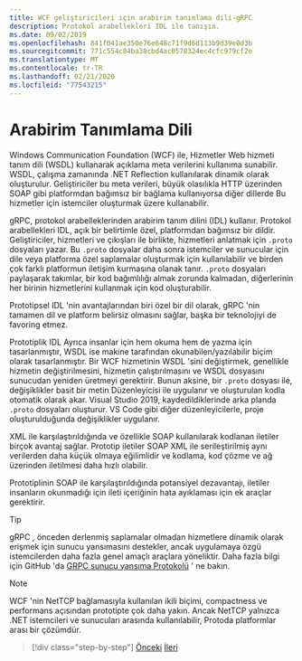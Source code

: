 ```yaml
---
title: WCF geliştiricileri için arabirim tanımlama dili-gRPC
description: Protokol arabellekleri IDL ile tanışın.
ms.date: 09/02/2019
ms.openlocfilehash: 841f041ae350e76e648c71f9d6d113b9d39e0d3b
ms.sourcegitcommit: 771c554c84ba38cbd4ac0578324ec4cfc979cf2e
ms.translationtype: MT
ms.contentlocale: tr-TR
ms.lasthandoff: 02/21/2020
ms.locfileid: "77543215"
---
```

# <a name="interface-definition-language"></a>Arabirim Tanımlama Dili

Windows Communication Foundation (WCF) ile, Hizmetler Web hizmeti tanım dili (WSDL) kullanarak açıklama meta verilerini kullanıma sunabilir. WSDL, çalışma zamanında .NET Reflection kullanılarak dinamik olarak oluşturulur. Geliştiriciler bu meta verileri, büyük olasılıkla HTTP üzerinden SOAP gibi platformdan bağımsız bir bağlama kullanıyorsa diğer dillerde Bu hizmetler için istemciler oluşturmak üzere kullanabilir.

gRPC, protokol arabelleklerinden arabirim tanım dilini (IDL) kullanır. Protokol arabellekleri IDL, açık bir belirtimle özel, platformdan bağımsız bir dildir. Geliştiriciler, hizmetleri ve çıkışları ile birlikte, hizmetleri anlatmak için `.proto` dosyaları yazar. Bu `.proto` dosyalar daha sonra istemciler ve sunucular için dile veya platforma özel saplamalar oluşturmak için kullanılabilir ve birden çok farklı platformun iletişim kurmasına olanak tanır. `.proto` dosyaları paylaşarak takımlar, bir kod bağımlılığı almak zorunda kalmadan, diğerlerinin her birinin hizmetlerini kullanmak için kod oluşturabilir.

Prototipsel IDL 'nin avantajlarından biri özel bir dil olarak, gRPC 'nin tamamen dil ve platform belirsiz olmasını sağlar, başka bir teknolojiyi de favoring etmez.

Prototiplik IDL Ayrıca insanlar için hem okuma hem de yazma için tasarlanmıştır, WSDL ise makine tarafından okunabilen/yazılabilir biçim olarak tasarlanmıştır. Bir WCF hizmetinin WSDL 'sini değiştirmek, genellikle hizmetin değiştirilmesini, hizmetin çalıştırılmasını ve WSDL dosyasını sunucudan yeniden üretmeyi gerektirir. Bunun aksine, bir `.proto` dosyası ile, değişiklikler basit bir metin Düzenleyicisi ile uygulanır ve oluşturulan kodla otomatik olarak akar. Visual Studio 2019, kaydedildiklerinde arka planda `.proto` dosyaları oluşturur. VS Code gibi diğer düzenleyicilerle, proje oluşturulduğunda değişiklikler uygulanır.

XML ile karşılaştırıldığında ve özellikle SOAP kullanılarak kodlanan iletiler birçok avantaj sağlar. Prototip iletiler SOAP XML ile serileştirilmiş aynı verilerden daha küçük olmaya eğilimlidir ve kodlama, kod çözme ve ağ üzerinden iletilmesi daha hızlı olabilir.

Prototiplinin SOAP ile karşılaştırıldığında potansiyel dezavantajı, iletiler insanların okunmadığı için ileti içeriğinin hata ayıklaması için ek araçlar gerektirir.

> [!TIP]
> gRPC *,* önceden derlenmiş saplamalar olmadan hizmetlere dinamik olarak erişmek için sunucu yansımasını destekler, ancak uygulamaya özgü istemcilerden daha fazla genel amaçlı araçlara yöneliktir. Daha fazla bilgi için GitHub 'da [GRPC sunucu yansıma Protokolü](https://github.com/grpc/grpc/blob/master/doc/server-reflection.md) ' ne bakın.

> [!NOTE]
> WCF 'nin NetTCP bağlamasıyla kullanılan ikili biçimi, compactness ve performans açısından prototipte çok daha yakın. Ancak NetTCP yalnızca .NET istemcileri ve sunucuları arasında kullanılabilir, Protoda platformlar arası bir çözümdür.

>[!div class="step-by-step"]
>[Önceki](approach.md)
>[İleri](network-protocols.md)
